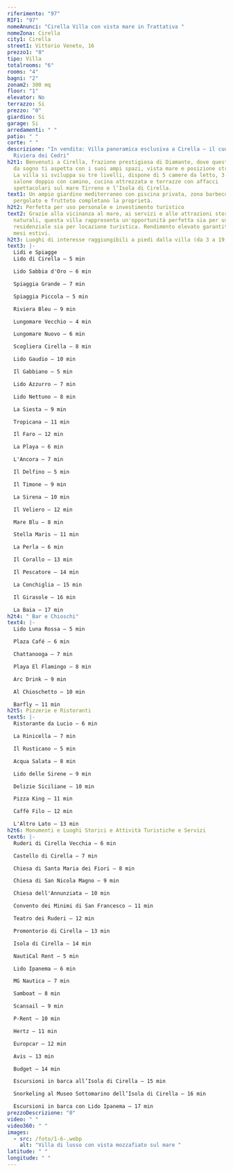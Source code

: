 ```yaml
---
riferimento: "97"
RIF1: "97"
nomeAnunci: "Cirella Villa con vista mare in Trattativa "
nomeZona: Cirella
city1: Cirella
street1: Vittorio Veneto, 16
prezzo1: "0"
tipo: Villa
totalrooms: "6"
rooms: "4"
bagni: "2"
zonam2: 300 mq
floor: "1"
elevator: No
terrazzo: Si
prezzo: "0"
giardino: Si
garage: Si
arredamenti: " "
patio: " "
corte: " "
descrizione: "In vendita: Villa panoramica esclusiva a Cirella – il cuore della
  Riviera dei Cedri"
h2t1: Benvenuti a Cirella, frazione prestigiosa di Diamante, dove questa villa
  da sogno ti aspetta con i suoi ampi spazi, vista mare e posizione strategica.
  La villa si sviluppa su tre livelli, dispone di 5 camere da letto, 3 bagni, un
  salone doppio con camino, cucina attrezzata e terrazze con affacci
  spettacolari sul mare Tirreno e l’Isola di Cirella.
text1: Un ampio giardino mediterraneo con piscina privata, zona barbecue,
  pergolato e frutteto completano la proprietà.
h2t2: Perfetta per uso personale e investimento turistico
text2: Grazie alla vicinanza al mare, ai servizi e alle attrazioni storiche e
  naturali, questa villa rappresenta un'opportunità perfetta sia per uso
  residenziale sia per locazione turistica. Rendimento elevato garantito nei
  mesi estivi.
h2t3: Luoghi di interesse raggiungibili a piedi dalla villa (da 3 a 19 minuti)
text3: |-
  Lidi e Spiagge
  Lido di Cirella – 5 min

  Lido Sabbia d'Oro – 6 min

  Spiaggia Grande – 7 min

  Spiaggia Piccola – 5 min

  Riviera Bleu – 9 min

  Lungomare Vecchio – 4 min

  Lungomare Nuovo – 6 min

  Scogliera Cirella – 8 min

  Lido Gaudio – 10 min

  Il Gabbiano – 5 min

  Lido Azzurro – 7 min

  Lido Nettuno – 8 min

  La Siesta – 9 min

  Tropicana – 11 min

  Il Faro – 12 min

  La Playa – 6 min

  L'Ancora – 7 min

  Il Delfino – 5 min

  Il Timone – 9 min

  La Sirena – 10 min

  Il Veliero – 12 min

  Mare Blu – 8 min

  Stella Maris – 11 min

  La Perla – 6 min

  Il Corallo – 13 min

  Il Pescatore – 14 min

  La Conchiglia – 15 min

  Il Girasole – 16 min

  La Baia – 17 min
h2t4: " Bar e Chioschi"
text4: |-
  Lido Luna Rossa – 5 min

  Plaza Café – 6 min

  Chattanooga – 7 min

  Playa El Flamingo – 8 min

  Arc Drink – 9 min

  Al Chioschetto – 10 min

  Barfly – 11 min
h2t5: Pizzerie e Ristoranti
text5: |-
  Ristorante da Lucio – 6 min

  La Rinicella – 7 min

  Il Rusticano – 5 min

  Acqua Salata – 8 min

  Lido delle Sirene – 9 min

  Delizie Siciliane – 10 min

  Pizza King – 11 min

  Caffè Filo – 12 min

  L'Altro Lato – 13 min
h2t6: Monumenti e Luoghi Storici e Attività Turistiche e Servizi
text6: |-
  Ruderi di Cirella Vecchia – 6 min

  Castello di Cirella – 7 min

  Chiesa di Santa Maria dei Fiori – 8 min

  Chiesa di San Nicola Magno – 9 min

  Chiesa dell'Annunziata – 10 min

  Convento dei Minimi di San Francesco – 11 min

  Teatro dei Ruderi – 12 min

  Promontorio di Cirella – 13 min

  Isola di Cirella – 14 min

  NautiCal Rent – 5 min

  Lido Ipanema – 6 min

  MG Nautica – 7 min

  Samboat – 8 min

  Scansail – 9 min

  P-Rent – 10 min

  Hertz – 11 min

  Europcar – 12 min

  Avis – 13 min

  Budget – 14 min

  Escursioni in barca all’Isola di Cirella – 15 min

  Snorkeling al Museo Sottomarino dell’Isola di Cirella – 16 min

  Escursioni in barca con Lido Ipanema – 17 min
prezzoDescrizione: "0"
video: " "
video360: " "
images:
  - src: /foto/1-6-.webp
    alt: "Villa di lusso con vista mozzafiato sul mare "
latitude: " "
longitude: " "
---
```

